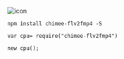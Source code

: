 ![icon](http://gao111.top/icon/giticon.png)
```
npm install chimee-flv2fmp4 -S

var cpu= require("chimee-flv2fmp4")

new cpu();
```